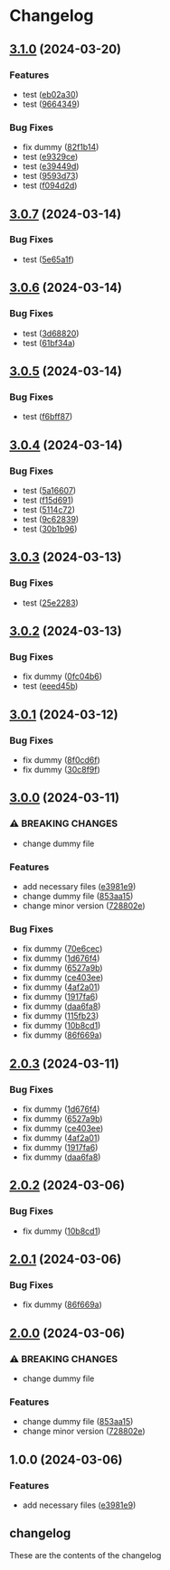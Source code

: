 # Changelog

## [3.1.0](https://github.com/joana-fb/dummy-release/compare/v3.0.7...v3.1.0) (2024-03-20)


### Features

* test ([eb02a30](https://github.com/joana-fb/dummy-release/commit/eb02a30c7a814c37479ec3921d748f04356b0765))
* test ([9664349](https://github.com/joana-fb/dummy-release/commit/966434918c4d74730c4648327f3241f8af6dd531))


### Bug Fixes

* fix dummy ([82f1b14](https://github.com/joana-fb/dummy-release/commit/82f1b146e30255859bed07b1cf8ef0bc89ca0667))
* test ([e9329ce](https://github.com/joana-fb/dummy-release/commit/e9329ce108e99f14fd120d042e77cb753929d32c))
* test ([e39449d](https://github.com/joana-fb/dummy-release/commit/e39449d22dbf79873b0d941b5d16e3f094f3b5b3))
* test ([9593d73](https://github.com/joana-fb/dummy-release/commit/9593d73aa04973531d7b6430b27d66993b41f897))
* test ([f094d2d](https://github.com/joana-fb/dummy-release/commit/f094d2dc3323fa419d189469380e3c1d7630506f))

## [3.0.7](https://github.com/joana-fb/dummy-release/compare/v3.0.6...v3.0.7) (2024-03-14)


### Bug Fixes

* test ([5e65a1f](https://github.com/joana-fb/dummy-release/commit/5e65a1fac571f7d9be207013091523b65d565d89))

## [3.0.6](https://github.com/joana-fb/dummy-release/compare/v3.0.5...v3.0.6) (2024-03-14)


### Bug Fixes

* test ([3d68820](https://github.com/joana-fb/dummy-release/commit/3d688207abc89dd4eea4ba059884909746b4b146))
* test ([61bf34a](https://github.com/joana-fb/dummy-release/commit/61bf34a3cd4a14c74f0202bcdeeb1257420fabf4))

## [3.0.5](https://github.com/joana-fb/dummy-release/compare/v3.0.4...v3.0.5) (2024-03-14)


### Bug Fixes

* test ([f6bff87](https://github.com/joana-fb/dummy-release/commit/f6bff87a0a2b0ea20988b745658ccc808113047b))

## [3.0.4](https://github.com/joana-fb/dummy-release/compare/v3.0.3...v3.0.4) (2024-03-14)


### Bug Fixes

* test ([5a16607](https://github.com/joana-fb/dummy-release/commit/5a16607500a1d27df9f86ccb5a6824ab7e274a9e))
* test ([f15d691](https://github.com/joana-fb/dummy-release/commit/f15d691f4d15ef4eed600dfeba9be35529c1acc4))
* test ([5114c72](https://github.com/joana-fb/dummy-release/commit/5114c729b2a01a5493ffe06e284f8cf813f28b2c))
* test ([9c62839](https://github.com/joana-fb/dummy-release/commit/9c6283906a00e8169e83d78c53af0dc80baa698f))
* test ([30b1b96](https://github.com/joana-fb/dummy-release/commit/30b1b96da221551d0cbabf63335e260820fd70e8))

## [3.0.3](https://github.com/joana-fb/dummy-release/compare/v3.0.2...v3.0.3) (2024-03-13)


### Bug Fixes

* test ([25e2283](https://github.com/joana-fb/dummy-release/commit/25e2283e1918dec00dcf952231f9536c68523b3d))

## [3.0.2](https://github.com/joana-fb/dummy-release/compare/v3.0.1...v3.0.2) (2024-03-13)


### Bug Fixes

* fix dummy ([0fc04b6](https://github.com/joana-fb/dummy-release/commit/0fc04b6144e47f85cc127c44296e4ec47475dce6))
* test ([eeed45b](https://github.com/joana-fb/dummy-release/commit/eeed45b831abee9e4312d91214e9f23579f4efeb))

## [3.0.1](https://github.com/joana-fb/dummy-release/compare/v3.0.0...v3.0.1) (2024-03-12)


### Bug Fixes

* fix dummy ([8f0cd6f](https://github.com/joana-fb/dummy-release/commit/8f0cd6f6d9e6c7a84434ab003801bf8175b817db))
* fix dummy ([30c8f9f](https://github.com/joana-fb/dummy-release/commit/30c8f9ff2f70f41e47bc97e0e6143503dac18e0c))

## [3.0.0](https://github.com/joana-fb/dummy-release/compare/v2.0.3...v3.0.0) (2024-03-11)


### ⚠ BREAKING CHANGES

* change dummy file

### Features

* add necessary files ([e3981e9](https://github.com/joana-fb/dummy-release/commit/e3981e9b20fd8c728b96f49d9fee067e5856ce55))
* change dummy file ([853aa15](https://github.com/joana-fb/dummy-release/commit/853aa15e0fd25bab3624db53dc028a1249129804))
* change minor version ([728802e](https://github.com/joana-fb/dummy-release/commit/728802e03e574612b0a3474adcd28e66b73d0523))


### Bug Fixes

* fix dummy ([70e6cec](https://github.com/joana-fb/dummy-release/commit/70e6cec7a69b587e9cecf5db3c963183df500c8f))
* fix dummy ([1d676f4](https://github.com/joana-fb/dummy-release/commit/1d676f49e373c373fcc932dc66f14bc995f0657c))
* fix dummy ([6527a9b](https://github.com/joana-fb/dummy-release/commit/6527a9bd8d91aa20f64da9dbaa3242df26e61d90))
* fix dummy ([ce403ee](https://github.com/joana-fb/dummy-release/commit/ce403ee82f0f8f9c65644d320736a660688555d9))
* fix dummy ([4af2a01](https://github.com/joana-fb/dummy-release/commit/4af2a01bb87d8312474cf887aaa7d858737a142a))
* fix dummy ([1917fa6](https://github.com/joana-fb/dummy-release/commit/1917fa68b65fca3ab939aabdc191000123474417))
* fix dummy ([daa6fa8](https://github.com/joana-fb/dummy-release/commit/daa6fa838df3d66d971c148f0a3fef714240ba5e))
* fix dummy ([115fb23](https://github.com/joana-fb/dummy-release/commit/115fb239fd013b259d8945bca5b7723478d0701b))
* fix dummy ([10b8cd1](https://github.com/joana-fb/dummy-release/commit/10b8cd1b0db65928ca8aa1d943a60bc44084c806))
* fix dummy ([86f669a](https://github.com/joana-fb/dummy-release/commit/86f669a3566268969a994caca27bfe8466b484f4))

## [2.0.3](https://github.com/joana-fb/dummy-release/compare/v2.0.2...v2.0.3) (2024-03-11)


### Bug Fixes

* fix dummy ([1d676f4](https://github.com/joana-fb/dummy-release/commit/1d676f49e373c373fcc932dc66f14bc995f0657c))
* fix dummy ([6527a9b](https://github.com/joana-fb/dummy-release/commit/6527a9bd8d91aa20f64da9dbaa3242df26e61d90))
* fix dummy ([ce403ee](https://github.com/joana-fb/dummy-release/commit/ce403ee82f0f8f9c65644d320736a660688555d9))
* fix dummy ([4af2a01](https://github.com/joana-fb/dummy-release/commit/4af2a01bb87d8312474cf887aaa7d858737a142a))
* fix dummy ([1917fa6](https://github.com/joana-fb/dummy-release/commit/1917fa68b65fca3ab939aabdc191000123474417))
* fix dummy ([daa6fa8](https://github.com/joana-fb/dummy-release/commit/daa6fa838df3d66d971c148f0a3fef714240ba5e))

## [2.0.2](https://github.com/joana-fb/dummy-release/compare/v2.0.1...v2.0.2) (2024-03-06)


### Bug Fixes

* fix dummy ([10b8cd1](https://github.com/joana-fb/dummy-release/commit/10b8cd1b0db65928ca8aa1d943a60bc44084c806))

## [2.0.1](https://github.com/joana-fb/dummy-release/compare/v2.0.0...v2.0.1) (2024-03-06)


### Bug Fixes

* fix dummy ([86f669a](https://github.com/joana-fb/dummy-release/commit/86f669a3566268969a994caca27bfe8466b484f4))

## [2.0.0](https://github.com/joana-fb/dummy-release/compare/v1.0.0...v2.0.0) (2024-03-06)


### ⚠ BREAKING CHANGES

* change dummy file

### Features

* change dummy file ([853aa15](https://github.com/joana-fb/dummy-release/commit/853aa15e0fd25bab3624db53dc028a1249129804))
* change minor version ([728802e](https://github.com/joana-fb/dummy-release/commit/728802e03e574612b0a3474adcd28e66b73d0523))

## 1.0.0 (2024-03-06)


### Features

* add necessary files ([e3981e9](https://github.com/joana-fb/dummy-release/commit/e3981e9b20fd8c728b96f49d9fee067e5856ce55))

## changelog

These are the contents of the changelog
